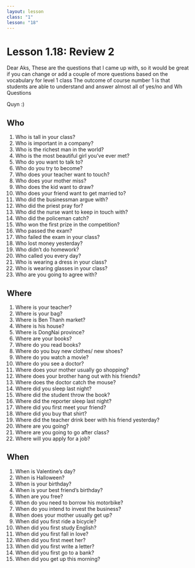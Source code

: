 ```yaml
---
layout: lesson
class: "1"
lesson: "18"
---
```



# Lesson 1.18: Review 2 

Dear Aks, 
These are the questions that I came up with, so it would be great if you can change or add a couple of more questions based on the vocabulary for level 1 class
The outcome of course number 1 is that students are able to understand and answer almost all of yes/no and Wh Questions 

Quyn :) 

## Who
1.  Who is tall in your class? 
2.  Who is important in a company?
3.  Who is the richest man in the world?
4.  Who is the most beautiful girl you’ve ever met?
5.  Who do you want to talk to?
6.  Who do you try to become?
7.  Who does your teacher want to touch?
8.  Who does your mother miss?
9.  Who does the kid want to draw?
10.  Who does your friend want to get married to?
11.  Who did the businessman argue with?
12.  Who did the priest pray for?
13.  Who did the nurse want to keep in touch with?
14.  Who did the policeman catch?
15.  Who won the first prize in the competition?
16.  Who passed the exam?
17.  Who failed the exam in your class?
18.  Who lost money yesterday?
19.  Who didn’t do homework?
20.  Who called you every day?
21.  Who is wearing a dress in your class?
22.  Who is wearing glasses in your class?
23. Who are you going to agree with?

## Where 
1.   Where is your teacher?
2. Where is your bag?
3.  Where is Ben Thanh market?
4.  Where is his house?
5.  Where is DongNai province?
6.  Where are your books?
7.  Where do you read books?
8.  Where do you buy new clothes/ new shoes?
9.  Where do you watch a movie?
10.  Where do you see a doctor?
11.  Where does your mother usually go shopping?
12.  Where does your brother hang out with his friends?
13.  Where does the doctor catch the mouse?
14.  Where did you sleep last night?
15.  Where did the student throw the book?
16.  Where did the reporter sleep last night?
17.  Where did you first meet your friend?
18.  Where did you buy that shirt?
19.  Where did the teacher drink beer with his friend yesterday?
20. Where are you going?
21. Where are you going to go after class?
22. Where will you apply for a job?

## When 
1.  When is Valentine’s day?
2.  When is Halloween?
3.  When is your birthday?
4.  When is your best friend’s birthday?
5.  When are you free?
6.  When do you need to borrow his motorbike?
7. When do you intend to invest the business?
8. When does your mother usually get up?
9.  When did you first ride a bicycle?
10.  When did you first study English?
11.  When did you first fall in love?
12.  When did you first meet her?
13.  When did you first write a letter?
14.  When did you first go to a bank?
15.  When did you get up this morning?


